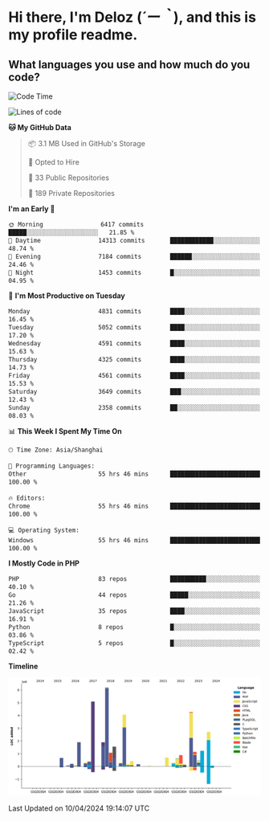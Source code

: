 # **Hi there, I'm Deloz (*´ー｀*), and this is my profile readme.**

## **What languages you use and how much do you code?**

<!--START_SECTION:waka-->
![Code Time](http://img.shields.io/badge/Code%20Time-3%2C732%20hrs%202%20mins-blue)

![Lines of code](https://img.shields.io/badge/From%20Hello%20World%20I%27ve%20Written-36.9%20million%20lines%20of%20code-blue)

**🐱 My GitHub Data** 

> 📦 3.1 MB Used in GitHub's Storage 
 > 
> 💼 Opted to Hire
 > 
> 📜 33 Public Repositories 
 > 
> 🔑 189 Private Repositories 
 > 
**I'm an Early 🐤** 

```text
🌞 Morning                6417 commits        █████░░░░░░░░░░░░░░░░░░░░   21.85 % 
🌆 Daytime                14313 commits       ████████████░░░░░░░░░░░░░   48.74 % 
🌃 Evening                7184 commits        ██████░░░░░░░░░░░░░░░░░░░   24.46 % 
🌙 Night                  1453 commits        █░░░░░░░░░░░░░░░░░░░░░░░░   04.95 % 
```
📅 **I'm Most Productive on Tuesday** 

```text
Monday                   4831 commits        ████░░░░░░░░░░░░░░░░░░░░░   16.45 % 
Tuesday                  5052 commits        ████░░░░░░░░░░░░░░░░░░░░░   17.20 % 
Wednesday                4591 commits        ████░░░░░░░░░░░░░░░░░░░░░   15.63 % 
Thursday                 4325 commits        ████░░░░░░░░░░░░░░░░░░░░░   14.73 % 
Friday                   4561 commits        ████░░░░░░░░░░░░░░░░░░░░░   15.53 % 
Saturday                 3649 commits        ███░░░░░░░░░░░░░░░░░░░░░░   12.43 % 
Sunday                   2358 commits        ██░░░░░░░░░░░░░░░░░░░░░░░   08.03 % 
```


📊 **This Week I Spent My Time On** 

```text
🕑︎ Time Zone: Asia/Shanghai

💬 Programming Languages: 
Other                    55 hrs 46 mins      █████████████████████████   100.00 % 

🔥 Editors: 
Chrome                   55 hrs 46 mins      █████████████████████████   100.00 % 

💻 Operating System: 
Windows                  55 hrs 46 mins      █████████████████████████   100.00 % 
```

**I Mostly Code in PHP** 

```text
PHP                      83 repos            ██████████░░░░░░░░░░░░░░░   40.10 % 
Go                       44 repos            █████░░░░░░░░░░░░░░░░░░░░   21.26 % 
JavaScript               35 repos            ████░░░░░░░░░░░░░░░░░░░░░   16.91 % 
Python                   8 repos             █░░░░░░░░░░░░░░░░░░░░░░░░   03.86 % 
TypeScript               5 repos             █░░░░░░░░░░░░░░░░░░░░░░░░   02.42 % 
```



**Timeline**

![Lines of Code chart](https://raw.githubusercontent.com/deloz/deloz/main/assets/bar_graph.png)


 Last Updated on 10/04/2024 19:14:07 UTC
<!--END_SECTION:waka-->
